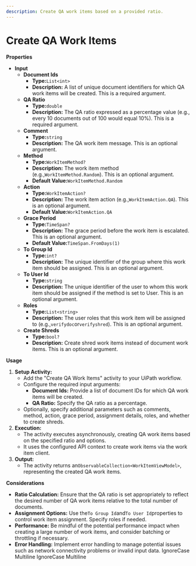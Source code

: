 ```yaml
---
description: Create QA work items based on a provided ratio.
---
```


# Create QA Work Items

**Properties**

* **Input**
  * **Document Ids**
    * **Type:**`List<int>`
    * **Description:** A list of unique document identifiers for which QA work items will be created. This is a required argument.
  * **QA Ratio**
    * **Type:**`double`
    * **Description:** The QA ratio expressed as a percentage value (e.g., every 10 documents out of 100 would equal 10%). This is a required argument.
  * **Comment**
    * **Type:**`string`
    * **Description:** The QA work item message. This is an optional argument.
  * **Method**
    * **Type:**`WorkItemMethod?`
    * **Description:** The work item method (e.g.,`WorkItemMethod.Random`). This is an optional argument.
    * **Default Value:**`WorkItemMethod.Random`
  * **Action**
    * **Type:**`WorkItemAction?`
    * **Description:** The work item action (e.g.,`WorkItemAction.QA`). This is an optional argument.
    * **Default Value:**`WorkItemAction.QA`
  * **Grace Period**
    * **Type:**`TimeSpan?`
    * **Description:** The grace period before the work item is escalated. This is an optional argument.
    * **Default Value:**`TimeSpan.FromDays(1)`
  * **To Group Id**
    * **Type:**`int?`
    * **Description:** The unique identifier of the group where this work item should be assigned. This is an optional argument.
  * **To User Id**
    * **Type:**`string`
    * **Description:** The unique identifier of the user to whom this work item should be assigned if the method is set to User. This is an optional argument.
  * **Roles**
    * **Type:**`List<string>`
    * **Description:** The user roles that this work item will be assigned to (e.g.,`verifydoc`or`verifyshred`). This is an optional argument.
  * **Create Shreds**
    * **Type:**`bool?`
    * **Description:** Create shred work items instead of document work items. This is an optional argument.

**Usage**

1. **Setup Activity:**
   * Add the "Create QA Work Items" activity to your UiPath workflow.
   * Configure the required input arguments:
     * **Document Ids:** Provide a list of document IDs for which QA work items will be created.
     * **QA Ratio:** Specify the QA ratio as a percentage.
   * Optionally, specify additional parameters such as comments, method, action, grace period, assignment details, roles, and whether to create shreds.
2. **Execution:**
   * The activity executes asynchronously, creating QA work items based on the specified ratio and options.
   * It uses the configured API context to create work items via the work item client.
3. **Output:**
   * The activity returns an`ObservableCollection<WorkItemViewModel>`, representing the created QA work items.

**Considerations**

* **Ratio Calculation:** Ensure that the QA ratio is set appropriately to reflect the desired number of QA work items relative to the total number of documents.
* **Assignment Options:** Use the`To Group Id`and`To User Id`properties to control work item assignment. Specify roles if needed.
* **Performance:** Be mindful of the potential performance impact when creating a large number of work items, and consider batching or throttling if necessary.
* **Error Handling:** Implement error handling to manage potential issues such as network connectivity problems or invalid input data.
 IgnoreCase Multiline IgnoreCase Multiline
